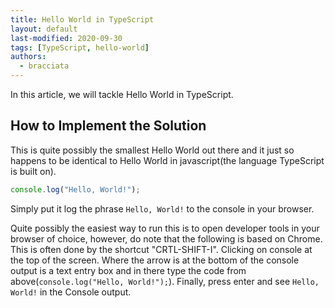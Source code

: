 ```yaml
---
title: Hello World in TypeScript
layout: default
last-modified: 2020-09-30
tags: [TypeScript, hello-world]
authors:
  - bracciata
---
```


In this article, we will tackle Hello World in TypeScript.

## How to Implement the Solution
This is quite possibly the smallest Hello World out there and it just so happens to be identical to Hello World in javascript(the language TypeScript is built on). 

```ts
console.log("Hello, World!");
```

Simply put it log the phrase `Hello, World!` to the console in your browser.

Quite possibly the easiest way to run this is to open developer tools in your browser of choice, however, do note that the following is based on Chrome. This is often done by the shortcut "CRTL-SHIFT-I". Clicking on console at the top of the screen. Where the arrow is at the bottom of the console output is a text entry box and in there type the code from above(`console.log("Hello, World!");`). Finally, press enter and see `Hello, World!` in the Console output.